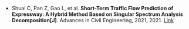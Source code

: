 * Shuai C, Pan Z, Gao L, et al. <b>Short-Term Traffic Flow Prediction of Expressway: A Hybrid Method Based on Singular Spectrum Analysis Decomposition[J]</b>. Advances in Civil Engineering, 2021, 2021. [Link](https://www.hindawi.com/journals/ace/2021/4313970/)
